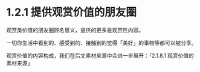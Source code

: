 # 1.2.1 提供观赏价值的朋友圈

观赏类价值的朋友圈顾名思义，提供的更多是观赏性内容。

一切你生活中看到的、感受到的、接触到的觉得「美好」的事物等都可以被分享。

观赏价值的内容构成，我们在后文素材来源中会进一步展开：「2.1.8.1 观赏价值的素材来源」